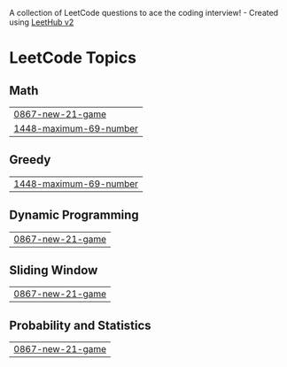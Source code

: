 A collection of LeetCode questions to ace the coding interview! - Created using [LeetHub v2](https://github.com/arunbhardwaj/LeetHub-2.0)
<!---LeetCode Topics Start-->
# LeetCode Topics
## Math
|  |
| ------- |
| [0867-new-21-game](https://github.com/PSVedant/LeetCodeDSA/tree/master/0867-new-21-game) |
| [1448-maximum-69-number](https://github.com/PSVedant/LeetCodeDSA/tree/master/1448-maximum-69-number) |
## Greedy
|  |
| ------- |
| [1448-maximum-69-number](https://github.com/PSVedant/LeetCodeDSA/tree/master/1448-maximum-69-number) |
## Dynamic Programming
|  |
| ------- |
| [0867-new-21-game](https://github.com/PSVedant/LeetCodeDSA/tree/master/0867-new-21-game) |
## Sliding Window
|  |
| ------- |
| [0867-new-21-game](https://github.com/PSVedant/LeetCodeDSA/tree/master/0867-new-21-game) |
## Probability and Statistics
|  |
| ------- |
| [0867-new-21-game](https://github.com/PSVedant/LeetCodeDSA/tree/master/0867-new-21-game) |
<!---LeetCode Topics End-->